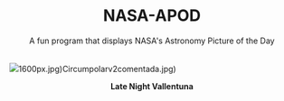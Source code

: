 <div align="center">
  <h1>
    NASA-APOD
  </h1>
</div>
  
<div align="center">
  A fun program that displays NASA's Astronomy Picture of the Day
</div>

<br>

![](https://apod.nasa.gov/apod/image/2408/PerseidM45Aurora_Heden.jpg)1600px.jpg)Circumpolarv2comentada.jpg)

<p align = "center">
  <b>Late Night Vallentuna</b>
</p>
